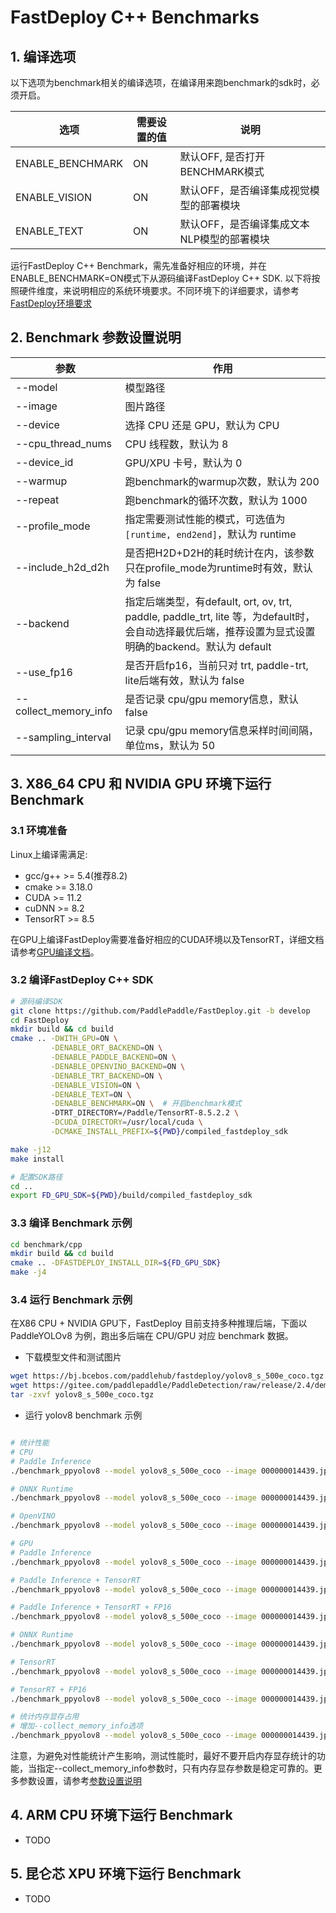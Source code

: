 # FastDeploy C++ Benchmarks

## 1. 编译选项  
以下选项为benchmark相关的编译选项，在编译用来跑benchmark的sdk时，必须开启。  

|选项|需要设置的值|说明|
|---|---|---|  
| ENABLE_BENCHMARK  | ON | 默认OFF, 是否打开BENCHMARK模式 |
| ENABLE_VISION     | ON | 默认OFF，是否编译集成视觉模型的部署模块 |
| ENABLE_TEXT       | ON | 默认OFF，是否编译集成文本NLP模型的部署模块 |  

运行FastDeploy C++ Benchmark，需先准备好相应的环境，并在ENABLE_BENCHMARK=ON模式下从源码编译FastDeploy C++ SDK. 以下将按照硬件维度，来说明相应的系统环境要求。不同环境下的详细要求，请参考[FastDeploy环境要求](../../docs/cn/build_and_install)  

## 2. Benchmark 参数设置说明  

<div id="参数设置说明"></div>  


| 参数                 | 作用                                        |
| -------------------- | ------------------------------------------ |
| --model              | 模型路径                                     |
| --image              | 图片路径    |
| --device             | 选择 CPU 还是 GPU，默认为 CPU  |
| --cpu_thread_nums     | CPU 线程数，默认为 8      |
| --device_id          | GPU/XPU 卡号，默认为 0 |
| --warmup           | 跑benchmark的warmup次数，默认为 200 |
| --repeat           | 跑benchmark的循环次数，默认为 1000 |  
| --profile_mode      | 指定需要测试性能的模式，可选值为`[runtime, end2end]`，默认为 runtime |  
| --include_h2d_d2h   | 是否把H2D+D2H的耗时统计在内，该参数只在profile_mode为runtime时有效，默认为 false |  
| --backend            | 指定后端类型，有default, ort, ov, trt, paddle, paddle_trt, lite 等，为default时，会自动选择最优后端，推荐设置为显式设置明确的backend。默认为 default   |
| --use_fp16    | 是否开启fp16，当前只对 trt, paddle-trt, lite后端有效，默认为 false |
| --collect_memory_info    | 是否记录 cpu/gpu memory信息，默认 false  |
| --sampling_interval    | 记录 cpu/gpu memory信息采样时间间隔，单位ms，默认为 50  |  

## 3. X86_64 CPU 和 NVIDIA GPU 环境下运行 Benchmark

### 3.1 环境准备  

Linux上编译需满足:
  - gcc/g++ >= 5.4(推荐8.2)
  - cmake >= 3.18.0
  - CUDA >= 11.2
  - cuDNN >= 8.2
  - TensorRT >= 8.5

在GPU上编译FastDeploy需要准备好相应的CUDA环境以及TensorRT，详细文档请参考[GPU编译文档](https://github.com/PaddlePaddle/FastDeploy/blob/develop/docs/cn/build_and_install/gpu.md)。  

### 3.2 编译FastDeploy C++ SDK  
```bash
# 源码编译SDK
git clone https://github.com/PaddlePaddle/FastDeploy.git -b develop
cd FastDeploy
mkdir build && cd build
cmake .. -DWITH_GPU=ON \
         -DENABLE_ORT_BACKEND=ON \
         -DENABLE_PADDLE_BACKEND=ON \
         -DENABLE_OPENVINO_BACKEND=ON \
         -DENABLE_TRT_BACKEND=ON \
         -DENABLE_VISION=ON \
         -DENABLE_TEXT=ON \
         -DENABLE_BENCHMARK=ON \  # 开启benchmark模式
         -DTRT_DIRECTORY=/Paddle/TensorRT-8.5.2.2 \
         -DCUDA_DIRECTORY=/usr/local/cuda \
         -DCMAKE_INSTALL_PREFIX=${PWD}/compiled_fastdeploy_sdk

make -j12
make install  

# 配置SDK路径
cd ..  
export FD_GPU_SDK=${PWD}/build/compiled_fastdeploy_sdk
```  
### 3.3 编译 Benchmark 示例  
```bash  
cd benchmark/cpp
mkdir build && cd build  
cmake .. -DFASTDEPLOY_INSTALL_DIR=${FD_GPU_SDK}  
make -j4
```

### 3.4 运行 Benchmark 示例  

在X86 CPU + NVIDIA GPU下，FastDeploy 目前支持多种推理后端，下面以 PaddleYOLOv8 为例，跑出多后端在 CPU/GPU 对应 benchmark 数据。

- 下载模型文件和测试图片  
```bash  
wget https://bj.bcebos.com/paddlehub/fastdeploy/yolov8_s_500e_coco.tgz  
wget https://gitee.com/paddlepaddle/PaddleDetection/raw/release/2.4/demo/000000014439.jpg
tar -zxvf yolov8_s_500e_coco.tgz
```

- 运行 yolov8 benchmark 示例  

```bash  

# 统计性能  
# CPU
# Paddle Inference
./benchmark_ppyolov8 --model yolov8_s_500e_coco --image 000000014439.jpg --device cpu --cpu_thread_nums 8 --backend paddle --profile_mode runtime

# ONNX Runtime
./benchmark_ppyolov8 --model yolov8_s_500e_coco --image 000000014439.jpg --device cpu --cpu_thread_nums 8 --backend ort --profile_mode runtime

# OpenVINO
./benchmark_ppyolov8 --model yolov8_s_500e_coco --image 000000014439.jpg --device cpu --cpu_thread_nums 8 --backend ov --profile_mode runtime

# GPU
# Paddle Inference
./benchmark_ppyolov8 --model yolov8_s_500e_coco --image 000000014439.jpg --device gpu --device_id 0 --backend paddle --profile_mode runtime --warmup 200 --repeat 2000

# Paddle Inference + TensorRT
./benchmark_ppyolov8 --model yolov8_s_500e_coco --image 000000014439.jpg --device gpu --device_id 0 --backend paddle_trt --profile_mode runtime --warmup 200 --repeat 2000

# Paddle Inference + TensorRT + FP16
./benchmark_ppyolov8 --model yolov8_s_500e_coco --image 000000014439.jpg --device gpu --device_id 0 --backend paddle --profile_mode runtime --warmup 200 --repeat 2000 --use_fp16

# ONNX Runtime
./benchmark_ppyolov8 --model yolov8_s_500e_coco --image 000000014439.jpg --device gpu --device_id 0 --backend ort --profile_mode runtime --warmup 200 --repeat 2000

# TensorRT
./benchmark_ppyolov8 --model yolov8_s_500e_coco --image 000000014439.jpg --device gpu --device_id 0 --backend paddle --profile_mode runtime --warmup 200 --repeat 2000

# TensorRT + FP16
./benchmark_ppyolov8 --model yolov8_s_500e_coco --image 000000014439.jpg --device gpu --device_id 0 --backend trt --profile_mode runtime --warmup 200 --repeat 2000 --use_fp16

# 统计内存显存占用  
# 增加--collect_memory_info选项
./benchmark_ppyolov8 --model yolov8_s_500e_coco --image 000000014439.jpg --device cpu --cpu_thread_nums 8 --backend paddle --profile_mode runtime --collect_memory_info
```
注意，为避免对性能统计产生影响，测试性能时，最好不要开启内存显存统计的功能，当指定--collect_memory_info参数时，只有内存显存参数是稳定可靠的。更多参数设置，请参考[参数设置说明](#参数设置说明)


## 4. ARM CPU 环境下运行 Benchmark
- TODO

## 5. 昆仑芯 XPU 环境下运行 Benchmark
- TODO
